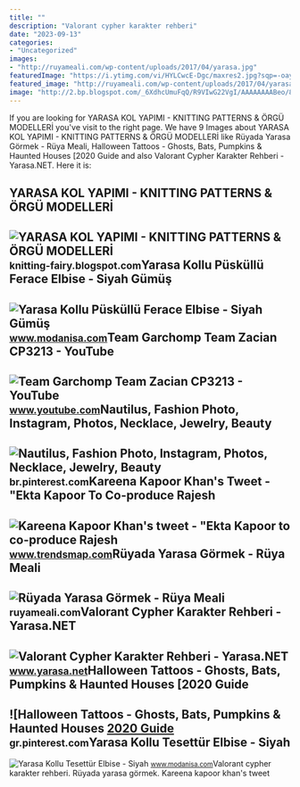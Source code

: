 ```yaml
---
title: ""
description: "Valorant cypher karakter rehberi"
date: "2023-09-13"
categories:
- "Uncategorized"
images:
- "http://ruyameali.com/wp-content/uploads/2017/04/yarasa.jpg"
featuredImage: "https://i.ytimg.com/vi/HYLCwcE-Dgc/maxres2.jpg?sqp=-oaymwEoCIAKENAF8quKqQMcGADwAQH4AYwCgALgA4oCDAgAEAEYRSBHKGUwDw==&amp;rs=AOn4CLC_ulBvmvqa2cf2uT56Qfk3FCYaDA"
featured_image: "http://ruyameali.com/wp-content/uploads/2017/04/yarasa.jpg"
image: "http://2.bp.blogspot.com/_6XdhcUmuFqQ/R9VIwG22VgI/AAAAAAAABeo/88jsCUyTXn4/s400/YARASA+KOL+YAPIMI.jpg"
---
```


If you are looking for YARASA KOL YAPIMI - KNITTING PATTERNS &amp; ÖRGÜ MODELLERİ you've visit to the right page. We have 9 Images about YARASA KOL YAPIMI - KNITTING PATTERNS &amp; ÖRGÜ MODELLERİ like Rüyada Yarasa Görmek - Rüya Meali, Halloween Tattoos - Ghosts, Bats, Pumpkins &amp; Haunted Houses \[2020 Guide and also Valorant Cypher Karakter Rehberi - Yarasa.NET. Here it is:

YARASA KOL YAPIMI - KNITTING PATTERNS &amp; ÖRGÜ MODELLERİ
----------------------------------------------------------

 ![YARASA KOL YAPIMI - KNITTING PATTERNS & ÖRGÜ MODELLERİ](http://2.bp.blogspot.com/_6XdhcUmuFqQ/R9VIwG22VgI/AAAAAAAABeo/88jsCUyTXn4/s400/YARASA+KOL+YAPIMI.jpg) <small>knitting-fairy.blogspot.com</small>Yarasa Kollu Püsküllü Ferace Elbise - Siyah Gümüş
-------------------------------------------------

 ![Yarasa Kollu Püsküllü Ferace Elbise - Siyah Gümüş](https://fns.modanisa.com/r/pro2/2020/02/13/z-yarasa-kollu-puskullu-elbise--siyah-gumus--filizzade-1475689-2.jpg) <small>www.modanisa.com</small>Team Garchomp Team Zacian CP3213 - YouTube
------------------------------------------

 ![Team Garchomp Team Zacian CP3213 - YouTube](https://i.ytimg.com/vi/HYLCwcE-Dgc/maxres2.jpg?sqp=-oaymwEoCIAKENAF8quKqQMcGADwAQH4AYwCgALgA4oCDAgAEAEYRSBHKGUwDw==&rs=AOn4CLC_ulBvmvqa2cf2uT56Qfk3FCYaDA) <small>www.youtube.com</small>Nautilus, Fashion Photo, Instagram, Photos, Necklace, Jewelry, Beauty
---------------------------------------------------------------------

 ![Nautilus, Fashion Photo, Instagram, Photos, Necklace, Jewelry, Beauty](https://i.pinimg.com/originals/a0/8a/0c/a08a0c07600aac91600226a170f0b38f.jpg) <small>br.pinterest.com</small>Kareena Kapoor Khan's Tweet - "Ekta Kapoor To Co-produce Rajesh
---------------------------------------------------------------

 ![Kareena Kapoor Khan's tweet - "Ekta Kapoor to co-produce Rajesh](https://pbs.twimg.com/media/Fcyada8X0AANSFu.jpg) <small>www.trendsmap.com</small>Rüyada Yarasa Görmek - Rüya Meali
---------------------------------

 ![Rüyada Yarasa Görmek - Rüya Meali](http://ruyameali.com/wp-content/uploads/2017/04/yarasa.jpg) <small>ruyameali.com</small>Valorant Cypher Karakter Rehberi - Yarasa.NET
---------------------------------------------

 ![Valorant Cypher Karakter Rehberi - Yarasa.NET](https://www.yarasa.net/attachments/1624181666916-png.1095/) <small>www.yarasa.net</small>Halloween Tattoos - Ghosts, Bats, Pumpkins &amp; Haunted Houses \[2020 Guide
----------------------------------------------------------------------------

 ![Halloween Tattoos - Ghosts, Bats, Pumpkins & Haunted Houses [2020 Guide](https://i.pinimg.com/originals/2a/e9/5a/2ae95aaa9c342a2142ad1ef348c0bb27.png) <small>gr.pinterest.com</small>Yarasa Kollu Tesettür Elbise - Siyah
------------------------------------

 ![Yarasa Kollu Tesettür Elbise - Siyah](https://fns.modanisa.com/r/pro2/2020/01/29/z-yarasa-kollu-elbise--siyah--benin-1451986-1451986-1.jpg) <small>www.modanisa.com</small>Valorant cypher karakter rehberi. Rüyada yarasa görmek. Kareena kapoor khan's tweet
